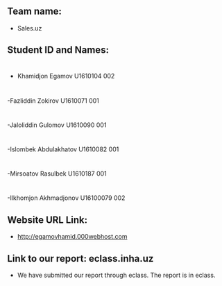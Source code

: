 ## Team name: 
  - Sales.uz 
## Student ID and Names:
  #
  - Khamidjon Egamov 		U1610104 		002
  #
  -Fazliddin Zokirov		U1610071		001
  #
  -Jaloliddin Gulomov		U1610090   	 	001
  #
  -Islombek Abdulakhatov	U1610082   	 	001
  #
  -Mirsoatov Rasulbek		U1610187		001
   #
  -Ilkhomjon Akhmadjonov	U16100079		002
## Website URL Link:
  - http://egamovhamid.000webhost.com
 ## Link to our report: eclass.inha.uz
  - We have submitted our report through eclass. The report is in eclass. 
